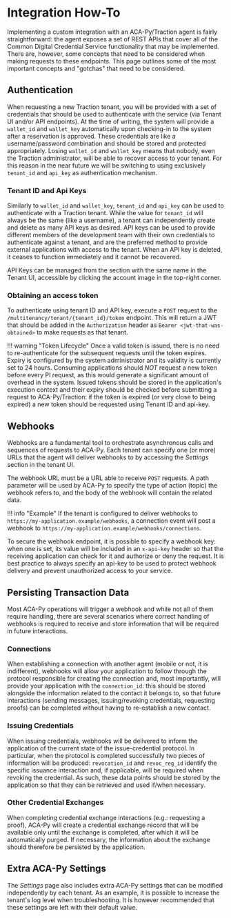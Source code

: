 # Integration How-To

Implementing a custom integration with an ACA-Py/Traction agent is fairly straightforward: the agent exposes a set of REST APIs that cover all of the Common Digital Credential Service functionality that may be implemented. There are, however, some concepts that need to be considered when making requests to these endpoints. This page outlines some of the most important concepts and "gotchas" that need to be considered.

## Authentication

When requesting a new Traction tenant, you will be provided with a set of credentials that should be used to authenticate with the service (via Tenant UI and/or API endpoints). At the time of writing, the system will provide a `wallet_id` and `wallet_key` automatically upon checking-in to the system after a reservation is approved. These credentials are like a username/password combination and should be stored and protected appropriately. Losing `wallet_id` and `wallet_key` means that nobody, even the Traction administrator, will be able to recover access to your tenant. For this reason in the near future we will be switching to using exclusively `tenant_id` and `api_key` as authentication mechanism.

### Tenant ID and Api Keys

Similarly to `wallet_id` and `wallet_key`, `tenant_id` and `api_key` can be used to authenticate with a Traction tenant. While the value for `tenant_id` will always be the same (like a username), a tenant can independently create and delete as many API keys as desired. API keys can be used to provide different members of the development team with their own credentials to authenticate against a tenant, and are the preferred method to provide external applications with access to the tenant. When an API key is deleted, it ceases to function immediately and it cannot be recovered.

API Keys can be managed from the section with the same name in the Tenant UI, accessible by clicking the account image in the top-right corner.

### Obtaining an access token

To authenticate using tenant ID and API key, execute a `POST` request to the `/multitenancy/tenant/{tenant_id}/token` endpoint. This will return a JWT that should be added in the `Authorization` header as `Bearer <jwt-that-was-obtained>` to make requests as that tenant.

!!! warning "Token Lifecycle"
    Once a valid token is issued, there is no need to re-authenticate for the subsequent requests until the token expires. Expiry is configured by the system administrator and its validity is currently set to 24 hours. Consuming applications should *NOT* request a new token before every PI request, as this would generate a significant amount of overhead in the system. Issued tokens should be stored in the application's execution context and their expiry should be checked before submitting a request to ACA-Py/Traction: if the token is expired (or very close to being expired) a new token should be requested using Tenant ID and api-key.

## Webhooks

Webhooks are a fundamental tool to orchestrate asynchronous calls and sequences of requests to ACA-Py. Each tenant can specify one (or more) URLs that the agent will deliver webhooks to by accessing the *Settings* section in the tenant UI.

The webhook URL must be a URL able to receive `POST` requests. A path parameter will be used by ACA-Py to specify the type of action (topic) the webhook refers to, and the body of the webhook will contain the related data.

!!! info "Example"
    If the tenant is configured to deliver webhooks to `https://my-application.example/webhooks`, a connection event will post a webhook to `https://my-application.example/webhooks/connections`.

To secure the webhook endpoint, it is possible to specify a webhook key: when one is set, its value will be included in an `x-api-key` header so that the receiving application can check for it and authorize or deny the request. It is best practice to always specify an api-key to be used to protect webhook delivery and prevent unauthorized access to your service.

## Persisting Transaction Data

Most ACA-Py operations will trigger a webhook and while not all of them require handling, there are several scenarios where correct handling of webhooks is required to receive and store information that will be required in future interactions.

### Connections

When establishing a connection with another agent (mobile or not, it is indifferent), webhooks will allow your application to follow through the protocol responsible for creating the connection and, most importantly, will provide your application with the `connection_id`: this should be stored alongside the information related to the contact it belongs to, so that future interactions (sending messages, issuing/revoking credentials, requesting proofs) can be completed without having to re-establish a new contact.

### Issuing Credentials

When issuing credentials, webhooks will be delivered to inform the application of the current state of the issue-credential protocol. In particular, when the protocol is completed successfully two pieces of information will be produced: `revocation_id` and `revoc_reg_id` identify the specific issuance interaction and, if applicable, will be required when revoking the credential. As such, these data points should be stored by the application so that they can be retrieved and used if/when  necessary.

### Other Credential Exchanges

When completing credential exchange interactions (e.g.: requesting a proof), ACA-Py will create a credential exchange record that will be available only until the exchange is completed, after which it will be automatically purged. If necessary, the information about the exchange should therefore be persisted by the application.

## Extra ACA-Py Settings

The *Settings* page also includes extra ACA-Py settings that can be modified independently by each tenant. As an example, it is possible to increase the tenant's log level when troubleshooting. It is however recommended that these settings are left with their default value.
